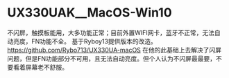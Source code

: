 # UX330UAK__MacOS-Win10
不闪屏，触摸板能用，大多功能正常；目前外置WIFI网卡，蓝牙不正常，无法自动亮度，FN功能不全。
基于Ryboy13提供版本的改造。
https://github.com/Rybo713/UX330UA-macOS
在他的此基础上去解决了闪屏问题，但是FN功能部分不可用，且无法自动亮度。但个人认为不闪屏最最要，不要看着屏幕老不舒服。

